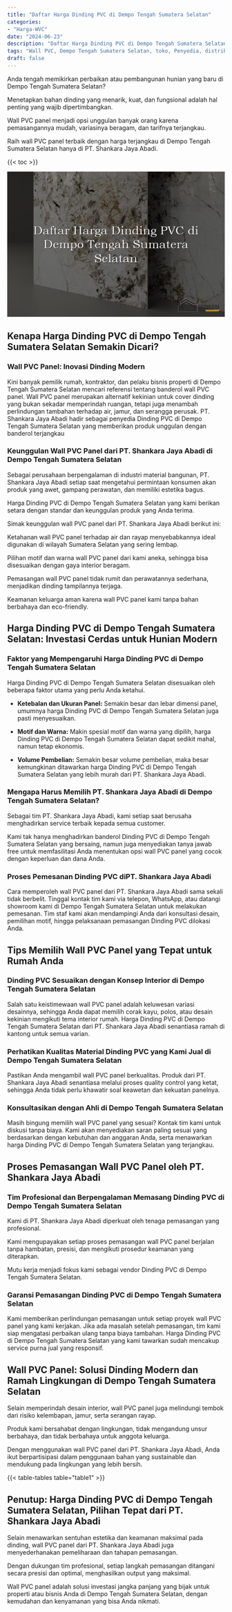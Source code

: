 ```yaml
---
title: "Daftar Harga Dinding PVC di Dempo Tengah Sumatera Selatan"
categories: 
- "Harga-WVC"
date: "2024-06-23"
description: "Daftar Harga Dinding PVC di Dempo Tengah Sumatera Selatan bagi hunian, office, dan ritel. Panel unggulan, pilihan motif, variasi warna modern, dengan jasa instalasi dikerjakan oleh tenaga ahli ahli serta jaminan resmi!|Jasa penjualan Dinding PVC di Dempo Tengah Sumatera Selatan untuk keperluan rumah, perkantoran, maupun gerai, dengan produk berkualitas dan instalasi oleh tenaga ahli berpengalaman dan kepastian resmi.|Alternatif Dinding PVC di Dempo Tengah Sumatera Selatan yang terbukti untuk tempat tinggal, kantor, serta ritel, dengan panel terbaik dan penempatan dikerjakan oleh tim berpengalaman serta garansi resmi.|Penjualan Dinding PVC di Dempo Tengah Sumatera Selatan bagi rumah, office, dan toko, beserta produk unggulan dan instalasi ditangani oleh tim berpengalaman, disertai beserta kepastian resmi.}"
tags: "Wall PVC, Dempo Tengah Sumatera Selatan, toko, Penyedia, distributor"
draft: false
---
```


Anda tengah memikirkan perbaikan atau pembangunan hunian yang baru di Dempo Tengah Sumatera Selatan?

Menetapkan bahan dinding yang menarik, kuat, dan fungsional adalah hal penting yang wajib dipertimbangkan.

Wall PVC panel menjadi opsi unggulan banyak orang karena pemasangannya mudah, variasinya beragam, dan tarifnya terjangkau.

Raih wall PVC panel terbaik dengan harga terjangkau di Dempo Tengah Sumatera Selatan hanya di PT. Shankara Jaya Abadi.

{{< toc >}}

![Daftar Harga Dinding PVC di Dempo Tengah Sumatera Selatan](/images/Harga-WVC/Daftar-Harga-Dinding-PVC-di-Dempo-Tengah-Sumatera-Selatan.png)


## Kenapa Harga Dinding PVC di Dempo Tengah Sumatera Selatan Semakin Dicari?

### Wall PVC Panel: Inovasi Dinding Modern

Kini banyak pemilik rumah, kontraktor, dan pelaku bisnis properti di Dempo Tengah Sumatera Selatan mencari referensi tentang banderol wall PVC panel. Wall PVC panel merupakan alternatif kekinian untuk cover dinding yang bukan sekadar memperindah ruangan, tetapi juga menambah perlindungan tambahan terhadap air, jamur, dan serangga perusak. PT. Shankara Jaya Abadi hadir sebagai penyedia Dinding PVC di Dempo Tengah Sumatera Selatan yang memberikan produk unggulan dengan banderol terjangkau

### Keunggulan Wall PVC Panel dari PT. Shankara Jaya Abadi di Dempo Tengah Sumatera Selatan

Sebagai perusahaan berpengalaman di industri material bangunan, PT. Shankara Jaya Abadi setiap saat mengetahui permintaan konsumen akan produk yang awet, gampang perawatan, dan memiliki estetika bagus.

Harga Dinding PVC di Dempo Tengah Sumatera Selatan yang kami berikan setara dengan standar dan keunggulan produk yang Anda terima.

Simak keunggulan wall PVC panel dari PT. Shankara Jaya Abadi berikut ini:

Ketahanan wall PVC panel terhadap air dan rayap menyebabkannya ideal digunakan di wilayah Sumatera Selatan yang sering lembap.

Pilihan motif dan warna wall PVC panel dari kami aneka, sehingga bisa disesuaikan dengan gaya interior beragam.

Pemasangan wall PVC panel tidak rumit dan perawatannya sederhana, menjadikan dinding tampilannya terjaga.

Keamanan keluarga aman karena wall PVC panel kami tanpa bahan berbahaya dan eco-friendly.

## Harga Dinding PVC di Dempo Tengah Sumatera Selatan: Investasi Cerdas untuk Hunian Modern

### Faktor yang Mempengaruhi Harga Dinding PVC di Dempo Tengah Sumatera Selatan

Harga Dinding PVC di Dempo Tengah Sumatera Selatan disesuaikan oleh beberapa faktor utama yang perlu Anda ketahui.

- **Ketebalan dan Ukuran Panel:** Semakin besar dan lebar dimensi panel, umumnya harga Dinding PVC di Dempo Tengah Sumatera Selatan juga pasti menyesuaikan.

- **Motif dan Warna:** Makin spesial motif dan warna yang dipilih, harga Dinding PVC di Dempo Tengah Sumatera Selatan dapat sedikit mahal, namun tetap ekonomis.

- **Volume Pembelian:** Semakin besar volume pembelian, maka besar kemungkinan ditawarkan harga Dinding PVC di Dempo Tengah Sumatera Selatan yang lebih murah dari PT. Shankara Jaya Abadi.

### Mengapa Harus Memilih PT. Shankara Jaya Abadi di Dempo Tengah Sumatera Selatan?

Sebagai tim PT. Shankara Jaya Abadi, kami setiap saat berusaha menghadirkan service terbaik kepada semua customer.

Kami tak hanya menghadirkan banderol Dinding PVC di Dempo Tengah Sumatera Selatan yang bersaing, namun juga menyediakan tanya jawab free untuk memfasilitasi Anda menentukan opsi wall PVC panel yang cocok dengan keperluan dan dana Anda.

### Proses Pemesanan Dinding PVC diPT. Shankara Jaya Abadi

Cara memperoleh wall PVC panel dari PT. Shankara Jaya Abadi sama sekali tidak berbelit. Tinggal kontak tim kami via telepon, WhatsApp, atau datangi showroom kami di Dempo Tengah Sumatera Selatan untuk melakukan pemesanan. Tim staf kami akan mendampingi Anda dari konsultasi desain, pemilihan motif, hingga pelaksanaan pemasangan Dinding PVC dilokasi Anda.

## Tips Memilih Wall PVC Panel yang Tepat untuk Rumah Anda

### Dinding PVC Sesuaikan dengan Konsep Interior di Dempo Tengah Sumatera Selatan

Salah satu keistimewaan wall PVC panel adalah keluwesan variasi desainnya, sehingga Anda dapat memilih corak kayu, polos, atau desain kekinian mengikuti tema interior rumah. Harga Dinding PVC di Dempo Tengah Sumatera Selatan dari PT. Shankara Jaya Abadi senantiasa ramah di kantong untuk semua varian.

### Perhatikan Kualitas Material Dinding PVC yang Kami Jual di Dempo Tengah Sumatera Selatan

Pastikan Anda mengambil wall PVC panel berkualitas. Produk dari PT. Shankara Jaya Abadi senantiasa melalui proses quality control yang ketat, sehingga Anda tidak perlu khawatir soal keawetan dan kekuatan panelnya.

### Konsultasikan dengan Ahli di Dempo Tengah Sumatera Selatan

Masih bingung memilih wall PVC panel yang sesuai? Kontak tim kami untuk diskusi tanpa biaya. Kami akan menyediakan saran paling sesuai yang berdasarkan dengan kebutuhan dan anggaran Anda, serta menawarkan harga Dinding PVC di Dempo Tengah Sumatera Selatan yang terjangkau.

## Proses Pemasangan Wall PVC Panel oleh PT. Shankara Jaya Abadi

### Tim Profesional dan Berpengalaman Memasang Dinding PVC di Dempo Tengah Sumatera Selatan

Kami di PT. Shankara Jaya Abadi diperkuat oleh tenaga pemasangan yang profesional.

Kami mengupayakan setiap proses pemasangan wall PVC panel berjalan tanpa hambatan, presisi, dan mengikuti prosedur keamanan yang diterapkan.

Mutu kerja menjadi fokus kami sebagai vendor Dinding PVC di Dempo Tengah Sumatera Selatan.

### Garansi Pemasangan Dinding PVC di Dempo Tengah Sumatera Selatan

Kami memberikan perlindungan pemasangan untuk setiap proyek wall PVC panel yang kami kerjakan. Jika ada masalah setelah pemasangan, tim kami siap mengatasi perbaikan ulang tanpa biaya tambahan. Harga Dinding PVC di Dempo Tengah Sumatera Selatan yang kami tawarkan sudah mencakup service purna jual yang responsif.

## Wall PVC Panel: Solusi Dinding Modern dan Ramah Lingkungan di Dempo Tengah Sumatera Selatan

Selain memperindah desain interior, wall PVC panel juga melindungi tembok dari risiko kelembapan, jamur, serta serangan rayap.

Produk kami bersahabat dengan lingkungan, tidak mengandung unsur berbahaya, dan tidak berbahaya untuk anggota keluarga.

Dengan menggunakan wall PVC panel dari PT. Shankara Jaya Abadi, Anda ikut berpartisipasi dalam penggunaan bahan yang sustainable dan mendukung pada lingkungan yang lebih bersih.

{{< table-tables table="table1" >}}

## Penutup: Harga Dinding PVC di Dempo Tengah Sumatera Selatan, Pilihan Tepat dari PT. Shankara Jaya Abadi

Selain menawarkan sentuhan estetika dan keamanan maksimal pada dinding, wall PVC panel dari PT. Shankara Jaya Abadi juga menyederhanakan pemeliharaan dan tahapan pemasangan.

Dengan dukungan tim profesional, setiap langkah pemasangan ditangani secara presisi dan optimal, menghasilkan output yang maksimal.

Wall PVC panel adalah solusi investasi jangka panjang yang bijak untuk properti atau bisnis Anda di Dempo Tengah Sumatera Selatan, dengan kemudahan dan kenyamanan yang bisa Anda nikmati.
